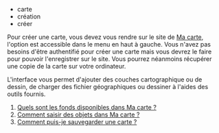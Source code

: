 - carte
- création
- créer

Pour créer une carte, vous devez vous rendre sur le site de [Ma carte](https://macarte.ign.fr/edition/carte), l'option est accessible dans le menu en haut à gauche.
Vous n'avez pas besoins d'être authentifié pour créer une carte mais vous devrez le faire pour pouvoir l'enregistrer sur le site. Vous pourrez néanmoins récupérer une copie de la carte sur votre ordinateur.

L'interface vous permet d'ajouter des couches cartographique ou de dessin, de charger des fichier géographiques ou dessiner à l'aides des outils fournis.

1. [Quels sont les fonds disponibles dans Ma carte ?](./Quels_sont_les_fonds_disponibles_dans_Ma_carte.md)
2. [Comment saisir des objets dans Ma carte ?](./Comment_saisir_des_objets_dans_Ma_carte.md)
1. [Comment puis-je sauvegarder une carte ?](./Comment_puis-je_sauvegarder_une_carte.md)